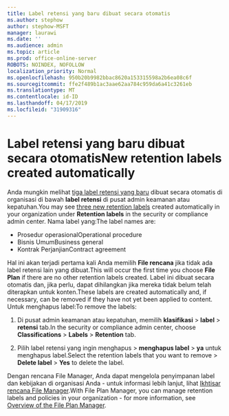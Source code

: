 ```yaml
---
title: Label retensi yang baru dibuat secara otomatis
ms.author: stephow
author: stephow-MSFT
manager: laurawi
ms.date: ''
ms.audience: admin
ms.topic: article
ms.prod: office-online-server
ROBOTS: NOINDEX, NOFOLLOW
localization_priority: Normal
ms.openlocfilehash: 950b20b9982bbac8620a153315598a2b6ea08c6f
ms.sourcegitcommit: ffe2f489b1ac3aae62aa784c959da6a41c3261eb
ms.translationtype: MT
ms.contentlocale: id-ID
ms.lasthandoff: 04/17/2019
ms.locfileid: "31909316"
---
```

# <a name="new-retention-labels-created-automatically"></a><span data-ttu-id="dd7c8-102">Label retensi yang baru dibuat secara otomatis</span><span class="sxs-lookup"><span data-stu-id="dd7c8-102">New retention labels created automatically</span></span>

<span data-ttu-id="dd7c8-103">Anda mungkin melihat [tiga label retensi yang baru](https://docs.microsoft.com/en-us/office365/securitycompliance/file-plan-manager#default-retention-labels-and-label-policy) dibuat secara otomatis di organisasi di bawah **label retensi** di pusat admin keamanan atau kepatuhan.</span><span class="sxs-lookup"><span data-stu-id="dd7c8-103">You may see [three new retention labels](https://docs.microsoft.com/en-us/office365/securitycompliance/file-plan-manager#default-retention-labels-and-label-policy) created automatically in your organization under **Retention labels** in the security or compliance admin center.</span></span> <span data-ttu-id="dd7c8-104">Nama label yang:</span><span class="sxs-lookup"><span data-stu-id="dd7c8-104">The label names are:</span></span>

- <span data-ttu-id="dd7c8-105">Prosedur operasional</span><span class="sxs-lookup"><span data-stu-id="dd7c8-105">Operational procedure</span></span>
- <span data-ttu-id="dd7c8-106">Bisnis Umum</span><span class="sxs-lookup"><span data-stu-id="dd7c8-106">Business general</span></span>
- <span data-ttu-id="dd7c8-107">Kontrak Perjanjian</span><span class="sxs-lookup"><span data-stu-id="dd7c8-107">Contract agreement</span></span>

<span data-ttu-id="dd7c8-108">Hal ini akan terjadi pertama kali Anda memilih **File rencana** jika tidak ada label retensi lain yang dibuat.</span><span class="sxs-lookup"><span data-stu-id="dd7c8-108">This will occur the first time you choose **File Plan** if there are no other retention labels created.</span></span> <span data-ttu-id="dd7c8-109">Label ini dibuat secara otomatis dan, jika perlu, dapat dihilangkan jika mereka tidak belum telah diterapkan untuk konten.</span><span class="sxs-lookup"><span data-stu-id="dd7c8-109">These labels are created automatically and, if necessary, can be removed if they have not yet been applied to content.</span></span> <span data-ttu-id="dd7c8-110">Untuk menghapus label:</span><span class="sxs-lookup"><span data-stu-id="dd7c8-110">To remove the labels:</span></span>

1. <span data-ttu-id="dd7c8-111">Di pusat admin keamanan atau kepatuhan, memilih **klasifikasi** > **label** > **retensi** tab.</span><span class="sxs-lookup"><span data-stu-id="dd7c8-111">In the security or compliance admin center, choose **Classifications** > **Labels** > **Retention** tab.</span></span>

1. <span data-ttu-id="dd7c8-112">Pilih label retensi yang ingin menghapus > **menghapus label** > **ya** untuk menghapus label.</span><span class="sxs-lookup"><span data-stu-id="dd7c8-112">Select the retention labels that you want to remove > **Delete label** > **Yes** to delete the label.</span></span>

<span data-ttu-id="dd7c8-113">Dengan rencana File Manager, Anda dapat mengelola penyimpanan label dan kebijakan di organisasi Anda - untuk informasi lebih lanjut, lihat [Ikhtisar rencana File Manager](https://docs.microsoft.com/en-us/office365/securitycompliance/file-plan-manager).</span><span class="sxs-lookup"><span data-stu-id="dd7c8-113">With File Plan Manager, you can manage retention labels and policies in your organization - for more information, see [Overview of the File Plan Manager](https://docs.microsoft.com/en-us/office365/securitycompliance/file-plan-manager).</span></span>